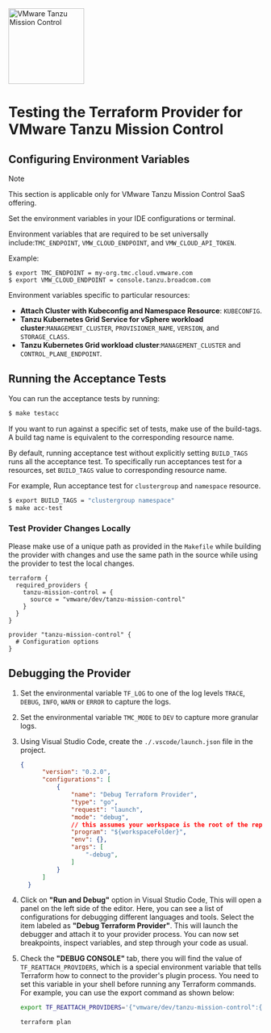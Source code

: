 <!--
© Broadcom. All Rights Reserved.
The term “Broadcom” refers to Broadcom Inc. and/or its subsidiaries.
SPDX-License-Identifier: MPL-2.0
-->

<!-- markdownlint-disable first-line-h1 no-inline-html -->

<img src="images/icon-color.svg" alt="VMware Tanzu Mission Control" width="150">

# Testing the Terraform Provider for VMware Tanzu Mission Control

## Configuring Environment Variables

> [!NOTE]
> This section is applicable only for VMware Tanzu Mission Control SaaS offering.

Set the environment variables in your IDE configurations or terminal.

Environment variables that are required to be set universally include:`TMC_ENDPOINT`, `VMW_CLOUD_ENDPOINT`, and `VMW_CLOUD_API_TOKEN`.

Example:

```shell
$ export TMC_ENDPOINT = my-org.tmc.cloud.vmware.com
$ export VMW_CLOUD_ENDPOINT = console.tanzu.broadcom.com
```

Environment variables specific to particular resources:

- **Attach Cluster with Kubeconfig and Namespace Resource**: `KUBECONFIG`.
- **Tanzu Kubernetes Grid Service for vSphere workload cluster**:`MANAGEMENT_CLUSTER`, `PROVISIONER_NAME`, `VERSION`, and `STORAGE_CLASS`.
- **Tanzu Kubernetes Grid workload cluster**:`MANAGEMENT_CLUSTER` and `CONTROL_PLANE_ENDPOINT`.

## Running the Acceptance Tests

You can run the acceptance tests by running:

```sh
$ make testacc
```

If you want to run against a specific set of tests, make use of the build-tags. A build tag name is
equivalent to the corresponding resource name.

By default, running acceptance test without explicitly setting `BUILD_TAGS` runs all the acceptance
test. To specifically run acceptances test for a resources, set `BUILD_TAGS` value to corresponding
resource name.

For example, Run acceptance test for `clustergroup` and `namespace` resource.

```sh
$ export BUILD_TAGS = "clustergroup namespace"
$ make acc-test
```

### Test Provider Changes Locally

Please make use of a unique path as provided in the `Makefile` while building the provider with
changes and use the same path in the source while using the provider to test the local changes.

```shell
terraform {
  required_providers {
    tanzu-mission-control = {
      source = "vmware/dev/tanzu-mission-control"
    }
  }
}

provider "tanzu-mission-control" {
  # Configuration options
}
```

## Debugging the Provider

1. Set the environmental variable `TF_LOG` to one of the log levels `TRACE`, `DEBUG`, `INFO`, `WARN` or `ERROR` to capture the logs.

2. Set the environmental variable `TMC_MODE` to `DEV` to capture more granular logs.

3. Using Visual Studio Code, create the `./.vscode/launch.json` file in the project.

    ```json
    {
          "version": "0.2.0",
          "configurations": [
              {
                  "name": "Debug Terraform Provider",
                  "type": "go",
                  "request": "launch",
                  "mode": "debug",
                  // this assumes your workspace is the root of the repo
                  "program": "${workspaceFolder}",
                  "env": {},
                  "args": [
                      "-debug",
                  ]
              }
          ]
      }
    ```

4. Click on **"Run and Debug"** option in Visual Studio Code, This will open a panel on the left side of the editor. Here, you can see a list of configurations for debugging different languages and tools. Select the item labeled as **"Debug Terraform Provider"**. This will launch the debugger and attach it to your provider process. You can now set breakpoints, inspect variables, and step through your code as usual.

5. Check the **"DEBUG CONSOLE"** tab, there you will find the value of `TF_REATTACH_PROVIDERS`, which is a special environment variable that tells Terraform how to connect to the provider's plugin process. You need to set this variable in your shell before running any Terraform commands. For example, you can use the export command as shown below:

    ```sh
    export TF_REATTACH_PROVIDERS='{"vmware/dev/tanzu-mission-control":{"Protocol":"grpc","ProtocolVersion":5,"Pid":1338,"Test":true,"Addr":{"Network":"unix","String":"/var/folders/r9/h_0mgps9053g3tft7t8xh6rh0000gq/T/plugin2483048401"}}}'

    terraform plan
    ```
